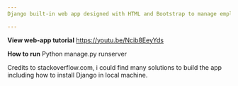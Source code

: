 ```yaml
---
Django built-in web app designed with HTML and Bootstrap to manage employees records + option to upload CSV file including multiple employees records to database.

---
```


**View web-app tutorial** https://youtu.be/Ncib8EeyYds

**How to run** Python manage.py runserver

Credits to stackoverflow.com, i could find many solutions to build the app including how to install Django in local machine.
